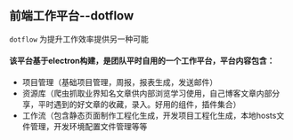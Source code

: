 ## 前端工作平台--dotflow

`dotflow` 为提升工作效率提供另一种可能

#### 该平台基于electron构建，是团队平时自用的一个工作平台，平台内容包含：
  
  * 项目管理（基础项目管理，周报，报表生成，发送邮件）
  * 资源库（爬虫抓取业界知名文章供内部浏览学习使用，自己博客文章内部分享，平时遇到的好文章的收藏，录入。好用的组件，插件集合）
  * 工作流（包含静态页面制作工程化生成，开发项目工程化生成，本地hosts文件管理，开发环境配置文件管理等等
